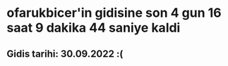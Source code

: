 # ofarukbicer'in gidisine son 4 gun 16 saat 9 dakika 44 saniye kaldi

## Gidis tarihi: 30.09.2022 :(